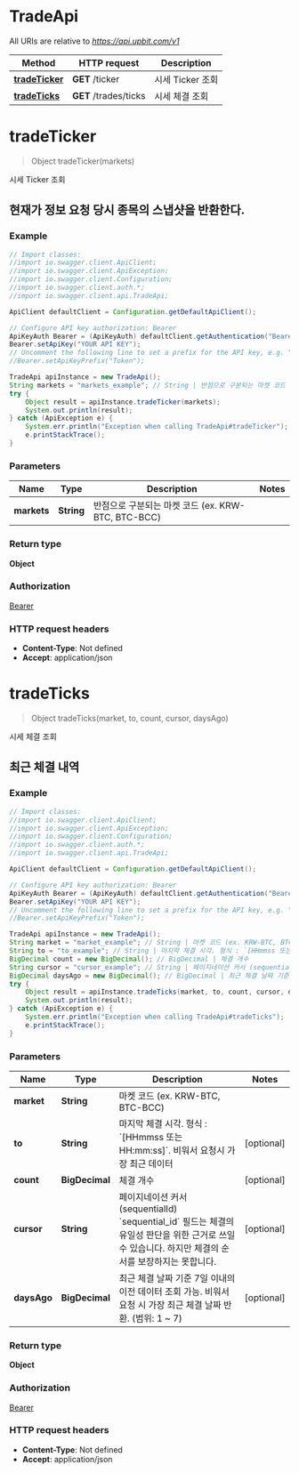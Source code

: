# TradeApi

All URIs are relative to *https://api.upbit.com/v1*

Method | HTTP request | Description
------------- | ------------- | -------------
[**tradeTicker**](TradeApi.md#tradeTicker) | **GET** /ticker | 시세 Ticker 조회
[**tradeTicks**](TradeApi.md#tradeTicks) | **GET** /trades/ticks | 시세 체결 조회


<a name="tradeTicker"></a>
# **tradeTicker**
> Object tradeTicker(markets)

시세 Ticker 조회

## 현재가 정보 요청 당시 종목의 스냅샷을 반환한다. 

### Example
```java
// Import classes:
//import io.swagger.client.ApiClient;
//import io.swagger.client.ApiException;
//import io.swagger.client.Configuration;
//import io.swagger.client.auth.*;
//import io.swagger.client.api.TradeApi;

ApiClient defaultClient = Configuration.getDefaultApiClient();

// Configure API key authorization: Bearer
ApiKeyAuth Bearer = (ApiKeyAuth) defaultClient.getAuthentication("Bearer");
Bearer.setApiKey("YOUR API KEY");
// Uncomment the following line to set a prefix for the API key, e.g. "Token" (defaults to null)
//Bearer.setApiKeyPrefix("Token");

TradeApi apiInstance = new TradeApi();
String markets = "markets_example"; // String | 반점으로 구분되는 마켓 코드 (ex. KRW-BTC, BTC-BCC) 
try {
    Object result = apiInstance.tradeTicker(markets);
    System.out.println(result);
} catch (ApiException e) {
    System.err.println("Exception when calling TradeApi#tradeTicker");
    e.printStackTrace();
}
```

### Parameters

Name | Type | Description  | Notes
------------- | ------------- | ------------- | -------------
 **markets** | **String**| 반점으로 구분되는 마켓 코드 (ex. KRW-BTC, BTC-BCC)  |

### Return type

**Object**

### Authorization

[Bearer](../README.md#Bearer)

### HTTP request headers

 - **Content-Type**: Not defined
 - **Accept**: application/json

<a name="tradeTicks"></a>
# **tradeTicks**
> Object tradeTicks(market, to, count, cursor, daysAgo)

시세 체결 조회

## 최근 체결 내역 

### Example
```java
// Import classes:
//import io.swagger.client.ApiClient;
//import io.swagger.client.ApiException;
//import io.swagger.client.Configuration;
//import io.swagger.client.auth.*;
//import io.swagger.client.api.TradeApi;

ApiClient defaultClient = Configuration.getDefaultApiClient();

// Configure API key authorization: Bearer
ApiKeyAuth Bearer = (ApiKeyAuth) defaultClient.getAuthentication("Bearer");
Bearer.setApiKey("YOUR API KEY");
// Uncomment the following line to set a prefix for the API key, e.g. "Token" (defaults to null)
//Bearer.setApiKeyPrefix("Token");

TradeApi apiInstance = new TradeApi();
String market = "market_example"; // String | 마켓 코드 (ex. KRW-BTC, BTC-BCC) 
String to = "to_example"; // String | 마지막 체결 시각. 형식 : `[HHmmss 또는 HH:mm:ss]`. 비워서 요청시 가장 최근 데이터 
BigDecimal count = new BigDecimal(); // BigDecimal | 체결 개수 
String cursor = "cursor_example"; // String | 페이지네이션 커서 (sequentialId)  `sequential_id` 필드는 체결의 유일성 판단을 위한 근거로 쓰일 수 있습니다. 하지만 체결의 순서를 보장하지는 못합니다. 
BigDecimal daysAgo = new BigDecimal(); // BigDecimal | 최근 체결 날짜 기준 7일 이내의 이전 데이터 조회 가능. 비워서 요청 시 가장 최근 체결 날짜 반환. (범위: 1 ~ 7) 
try {
    Object result = apiInstance.tradeTicks(market, to, count, cursor, daysAgo);
    System.out.println(result);
} catch (ApiException e) {
    System.err.println("Exception when calling TradeApi#tradeTicks");
    e.printStackTrace();
}
```

### Parameters

Name | Type | Description  | Notes
------------- | ------------- | ------------- | -------------
 **market** | **String**| 마켓 코드 (ex. KRW-BTC, BTC-BCC)  |
 **to** | **String**| 마지막 체결 시각. 형식 : &#x60;[HHmmss 또는 HH:mm:ss]&#x60;. 비워서 요청시 가장 최근 데이터  | [optional]
 **count** | **BigDecimal**| 체결 개수  | [optional]
 **cursor** | **String**| 페이지네이션 커서 (sequentialId)  &#x60;sequential_id&#x60; 필드는 체결의 유일성 판단을 위한 근거로 쓰일 수 있습니다. 하지만 체결의 순서를 보장하지는 못합니다.  | [optional]
 **daysAgo** | **BigDecimal**| 최근 체결 날짜 기준 7일 이내의 이전 데이터 조회 가능. 비워서 요청 시 가장 최근 체결 날짜 반환. (범위: 1 ~ 7)  | [optional]

### Return type

**Object**

### Authorization

[Bearer](../README.md#Bearer)

### HTTP request headers

 - **Content-Type**: Not defined
 - **Accept**: application/json


